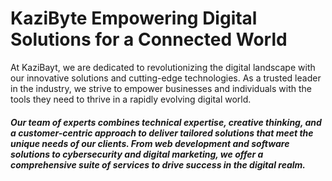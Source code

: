 <!---
kazibyte/kazibyte is a ✨ special ✨ repository because its `README.md` (this file) appears on your GitHub profile.
You can click the Preview link to take a look at your changes.
--->

# KaziByte Empowering Digital Solutions for a Connected World

<p>


At KaziBayt, we are dedicated to revolutionizing the digital landscape with our innovative solutions and cutting-edge technologies. As a trusted leader in the industry, we strive to empower businesses and individuals with the tools they need to thrive in a rapidly evolving digital world.

</p>

##### Our team of experts combines technical expertise, creative thinking, and a customer-centric approach to deliver tailored solutions that meet the unique needs of our clients. From web development and software solutions to cybersecurity and digital marketing, we offer a comprehensive suite of services to drive success in the digital realm.
